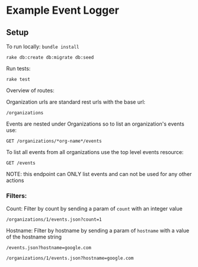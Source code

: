 # Example Event Logger

## Setup

To run locally:
`bundle install`

`rake db:create db:migrate db:seed`

Run tests:

`rake test`

Overview of routes:

Organization urls are standard rest urls with the base url:

`/organizations`

Events are nested under Organizations so to list an organization's events use:

`GET /organizations/*org-name*/events`

To list all events from all organizations use the top level events resource:

`GET /events`

NOTE: this endpoint can ONLY list events and can not be used for any other actions

### Filters:

Count:
Filter by count by sending a param of `count` with an integer value

`/organizations/1/events.json?count=1`

Hostname:
Filter by hostname by sending a param of `hostname` with a value of the hostname string

`/events.json?hostname=google.com`

`/organizations/1/events.json?hostname=google.com`
